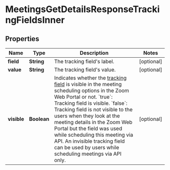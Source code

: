 

# MeetingsGetDetailsResponseTrackingFieldsInner


## Properties

| Name | Type | Description | Notes |
|------------ | ------------- | ------------- | -------------|
|**field** | **String** | The tracking field&#39;s label. |  [optional] |
|**value** | **String** | The tracking field&#39;s value. |  [optional] |
|**visible** | **Boolean** | Indicates whether the [tracking field](https://support.zoom.us/hc/en-us/articles/115000293426-Scheduling-Tracking-Fields) is visible in the meeting scheduling options in the Zoom Web Portal or not.  &#x60;true&#x60;: Tracking field is visible.       &#x60;false&#x60;: Tracking field is not visible to the users when they look at the meeting details in the Zoom Web Portal but the field was used while scheduling this meeting via API. An invisible tracking field can be used by users while scheduling meetings via API only.  |  [optional] |



